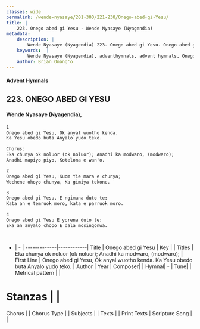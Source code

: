 ```yaml
---
classes: wide
permalink: /wende-nyasaye/201-300/221-230/Onego-abed-gi-Yesu/
title: |
    223. Onego abed gi Yesu - Wende Nyasaye (Nyagendia)
metadata:
    description: |
        Wende Nyasaye (Nyagendia) 223. Onego abed gi Yesu. Onego abed gi Yesu, Ok anyal wuotho kenda. Ka Yesu obedo buta Anyalo yudo teko.  Chorus: Eka chunya ok noluor (ok noluor); Anadhi ka modwaro, (modwaro); Anadhi mapiyo piyo, Kotelona e wan'o.  
    keywords:  |
        Wende Nyasaye (Nyagendia), adventhymnals, advent hymnals, Onego abed gi Yesu, Onego abed gi Yesu, Ok anyal wuotho kenda. Ka Yesu obedo buta Anyalo yudo teko.. Eka chunya ok noluor (ok noluor); Anadhi ka modwaro, (modwaro);
    author: Brian Onang'o
---
```


#### Advent Hymnals
## 223. ONEGO ABED GI YESU
####  Wende Nyasaye (Nyagendia),

```txt
1
Onego abed gi Yesu, Ok anyal wuotho kenda.
Ka Yesu obedo buta Anyalo yudo teko.

Chorus:
Eka chunya ok noluor (ok noluor); Anadhi ka modwaro, (modwaro);
Anadhi mapiyo piyo, Kotelona e wan'o.

2
Onego abed gi Yesu, Kuom Yie mara e chunya;
Wechene ohoyo chunya, Ka gimiya tekone.

3
Onego abed gi Yesu, E ngimana duto te;
Kata an e temruok moro, kata e parruok moro.

4
Onego abed gi Yesu E yorena duto te;
Eka an anyalo chopo E dala mosingonwa.




```

- |   -  |
-------------|------------|
Title | Onego abed gi Yesu |
Key |  |
Titles | Eka chunya ok noluor (ok noluor); Anadhi ka modwaro, (modwaro); |
First Line | Onego abed gi Yesu, Ok anyal wuotho kenda. Ka Yesu obedo buta Anyalo yudo teko. |
Author | 
Year | 
Composer| |
Hymnal|  - |
Tune|  |
Metrical pattern | |
# Stanzas |  |
Chorus |  |
Chorus Type |  |
Subjects | |
Texts |  |
Print Texts | 
Scripture Song |  |
    
